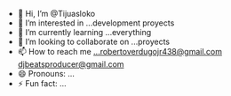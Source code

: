 - 👋 Hi, I’m @Tijuasloko
- 👀 I’m interested in ...development proyects
- 🌱 I’m currently learning ...everything 
- 💞️ I’m looking to collaborate on ...proyects 
- 📫 How to reach me ...robertoverdugojr438@gmail.com
djbeatsproducer@gmail.com 
- 😄 Pronouns: ...
- ⚡ Fun fact: ...

<!---
Tijuasloko/Tijuasloko is a ✨ special ✨ repository because its `README.md` (this file) appears on your GitHub profile.
You can click the Preview link to take a look at your changes.
--->
